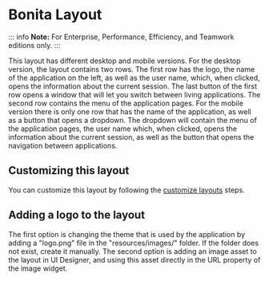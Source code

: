 # Bonita Layout

::: info
**Note:** For Enterprise, Performance, Efficiency, and Teamwork editions only.
:::

This layout has different desktop and mobile versions.
For the desktop version, the layout contains two rows.
The first row has the logo, the name of the application on the left, as well as the user name, which, when clicked, opens the information about the current session. The last button of the first row opens a window that will let you switch between living applications.
The second row contains the menu of the application pages.
For the mobile version there is only one row that has the name of the application, as well as a button that opens a dropdown. The dropdown will contain the menu of the application pages, the user name which, when clicked, opens the information about the current session, as well as the button that opens the navigation between applications.

## Customizing this layout

You can customize this layout by following the [customize layouts](customize-layouts.md) steps.

## Adding a logo to the layout

The first option is changing the theme that is used by the application by adding a "logo.png" file in the "resources/images/" folder. If the folder does not exist, create it manually.
The second option is adding an image asset to the layout in UI Designer, and using this asset directly in the URL property of the image widget.
